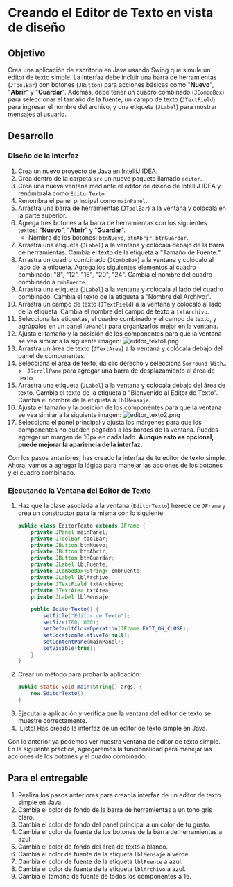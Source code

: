 # Creando el Editor de Texto en vista de diseño

## Objetivo

Crea una aplicación de escritorio en Java usando Swing que simule un editor de texto simple. La interfaz debe incluir
una barra de herramientas (`JToolBar`) con botones (`JButton`) para acciones básicas como "**Nuevo**", "**Abrir**" y 
"**Guardar**". Además, debe tener un cuadro combinado (`JComboBox`) para seleccionar el tamaño de la fuente, un campo de
texto (`JTextField`) para ingresar el nombre del archivo, y una etiqueta (`JLabel`) para mostrar mensajes al usuario.

## Desarrollo

### Diseño de la Interfaz

1. Crea un nuevo proyecto de Java en IntelliJ IDEA.
2. Crea dentro de la carpeta `src` un nuevo paquete llamado `editor`.
3. Crea una nueva ventana mediante el editor de diseño de IntelliJ IDEA y renómbrala como `EditorTexto`.
4. Renombra el panel principal como `mainPanel`.
5. Arrastra una barra de herramientas (`JToolBar`) a la ventana y colócala en la parte superior.
6. Agrega tres botones a la barra de herramientas con los siguientes textos: "**Nuevo**", "**Abrir**" y "**Guardar**".
    * Nombra de los botones: `btnNuevo`, `btnAbrir`, `btnGuardar`.
7. Arrastra una etiqueta (`JLabel`) a la ventana y colócala debajo de la barra de herramientas. Cambia el texto de la
   etiqueta a "Tamaño de Fuente:".
8. Arrastra un cuadro combinado (`JComboBox`) a la ventana y colócalo al lado de la etiqueta. Agrega los siguientes
   elementos al cuadro combinado: "8", "12", "16", "20", "24". Cambia el nombre del cuadro combinado a `cmbFuente`.
9. Arrastra una etiqueta (`JLabel`) a la ventana y colócala al lado del cuadro combinado. Cambia el texto de la etiqueta
   a "Nombre del Archivo:".
10. Arrastra un campo de texto (`JTextField`) a la ventana y colócalo al lado de la etiqueta. Cambia el nombre del campo
    de texto a `txtArchivo`.
11. Selecciona las etiquetas, el cuadro combinado y el campo de texto, y agrúpalos en un panel (`JPanel`) para
    organizarlos mejor en la ventana.
12. Ajusta el tamaño y la posición de los componentes para que la ventana se vea similar a la siguiente imagen:
    ![editor_texto1.png](editor_texto1.png)
13. Arrastra un área de texto (`JTextArea`) a la ventana y colócala debajo del panel de componentes.
14. Selecciona el área de texto, da clic derecho y selecciona `Sorround With…` > ` JScrollPane` para agregar una barra
    de desplazamiento al área de texto.
15. Arrastra una etiqueta (`JLabel`) a la ventana y colócala debajo del área de texto. Cambia el texto de la etiqueta a
    "Bienvenido al Editor de Texto". Cambia el nombre de la etiqueta a `lblMensaje`.
16. Ajusta el tamaño y la posición de los componentes para que la ventana se vea similar a la siguiente imagen:
    ![editor_texto2.png](editor_texto2.png)
17. Selecciona el panel principal y ajusta los márgenes para que los componentes no queden pegados a los bordes de la
    ventana. Puedes agregar un margen de 10px en cada lado. **Aunque esto es opcional, puede mejorar la apariencia de la
    interfaz.**

Con los pasos anteriores, has creado la interfaz de tu editor de texto simple. Ahora, vamos a agregar la lógica para
manejar las acciones de los botones y el cuadro combinado.

### Ejecutando la Ventana del Editor de Texto

1. Haz que la clase asociada a la ventana (`EditorTexto`) herede de `JFrame` y crea un constructor para la misma con lo
   siguiente:
    ```java
    public class EditorTexto extends JFrame {
        private JPanel mainPanel;
        private JToolBar toolBar;
        private JButton btnNuevo;
        private JButton btnAbrir;
        private JButton btnGuardar;
        private JLabel lblFuente;
        private JComboBox<String> cmbFuente;
        private JLabel lblArchivo;
        private JTextField txtArchivo;
        private JTextArea txtArea;
        private JLabel lblMensaje;

        public EditorTexto() {
            setTitle("Editor de Texto");
            setSize(700, 600);
            setDefaultCloseOperation(JFrame.EXIT_ON_CLOSE);
            setLocationRelativeTo(null);
            setContentPane(mainPanel);
            setVisible(true);
        }
    }
    ```
2. Crear un método para probar la aplicación:
    ```java
    public static void main(String[] args) {
        new EditorTexto();
    }
    ```
3. Ejecuta la aplicación y verífica que la ventana del editor de texto se muestre correctamente.
4. ¡Listo! Has creado la interfaz de un editor de texto simple en Java.

Con lo anterior ya podemos ver nuestra ventana de editor de texto simple. En la siguiente práctica, agregaremos la
funcionalidad para manejar las acciones de los botones y el cuadro combinado.

## Para el entregable

1. Realiza los pasos anteriores para crear la interfaz de un editor de texto simple en Java.
2. Cambia el color de fondo de la barra de herramientas a un tono gris claro.
3. Cambia el color de fondo del panel principal a un color de tu gusto.
4. Cambia el color de fuente de los botones de la barra de herramientas a azul.
5. Cambia el color de fondo del área de texto a blanco.
6. Cambia el color de fuente de la etiqueta `lblMensaje` a verde.
7. Cambia el color de fuente de la etiqueta `lblFuente` a azul.
8. Cambia el color de fuente de la etiqueta `lblArchivo` a azul.
9. Cambia el tamaño de fuente de todos los componentes a 16.